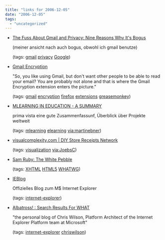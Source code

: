 ```yaml
---
title: "links for 2006-12-05"
date: "2006-12-05"
tags: 
  - "uncategorized"
---
```


- [The Fuss About Gmail and Privacy: Nine Reasons Why It's Bogus](http://www.oreillynet.com/pub/wlg/4707)
    
    (meiner ansicht nach auch bogus, obwohl ich gmail benutze)
    
    (tags: [gmail](http://del.icio.us/heinzwittenbrink/gmail) [privacy](http://del.icio.us/heinzwittenbrink/privacy) [Google](http://del.icio.us/heinzwittenbrink/Google))
    
- [Gmail Encryption](http://www.langenhoven.com/code/emailencrypt/gmailencrypt.php)
    
    "So, you like using Gmail, but don't want other people to be able to read your email? You are probably not alone and that is where the Gmail Encryption extension enters the picture."
    
    (tags: [gmail](http://del.icio.us/heinzwittenbrink/gmail) [encryption](http://del.icio.us/heinzwittenbrink/encryption) [firefox](http://del.icio.us/heinzwittenbrink/firefox) [extensions](http://del.icio.us/heinzwittenbrink/extensions) [greasemonkey](http://del.icio.us/heinzwittenbrink/greasemonkey))
    
- [MLEARNING IN EDUCATION - A SUMMARY](http://www.educationau.edu.au/jahia/webdav/site/myjahiasite/shared/site/mLearning.pdf)
    
    prima vista eine gute Zusammenfassunf, Überblick über Projekte weltweit
    
    (tags: [mlearning](http://del.icio.us/heinzwittenbrink/mlearning) [elearning](http://del.icio.us/heinzwittenbrink/elearning) [via:martinebner](http://del.icio.us/heinzwittenbrink/via:martinebner))
    
- [visualcomplexity.com | DIY Store Receipts Network](http://www.visualcomplexity.com/vc/project_details.cfm?id=14&index=14&domain=)
    
    (tags: [visualization](http://del.icio.us/heinzwittenbrink/visualization) [via:JoebsC](http://del.icio.us/heinzwittenbrink/via:JoebsC))
    
- [Sam Ruby: The White Pebble](http://www.intertwingly.net/blog/2006/12/01/The-White-Pebble)
    
    (tags: [XHTML](http://del.icio.us/heinzwittenbrink/XHTML) [HTML5](http://del.icio.us/heinzwittenbrink/HTML5) [WHATWG](http://del.icio.us/heinzwittenbrink/WHATWG))
    
- [IEBlog](http://blogs.msdn.com/ie/default.aspx)
    
    Offizielles Blog zum M$ Internet Explorer
    
    (tags: [internet-explorer](http://del.icio.us/heinzwittenbrink/internet-explorer))
    
- [Albatross! : Search Results For WHAT](http://blogs.msdn.com/cwilso/)
    
    "the personal blog of Chris Wilson, Platform Architect of the Internet Explorer Platform team at Microsoft"
    
    (tags: [internet-explorer](http://del.icio.us/heinzwittenbrink/internet-explorer) [chriswilson](http://del.icio.us/heinzwittenbrink/chriswilson))
